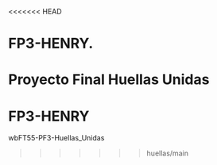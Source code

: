 <<<<<<< HEAD
# FP3-HENRY.
Proyecto Final Huellas Unidas
=======
# FP3-HENRY
wbFT55-PF3-Huellas_Unidas
>>>>>>> huellas/main
